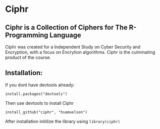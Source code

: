 # Ciphr
## Ciphr is a Collection of Ciphers for The R-Programming Language
Ciphr was created for a Independent Study on Cyber Security and Encryption, with a focus on Encrytion algorithms. Ciphr is the culminating product of the course.
## Installation:
If you dont have devtools already: <br>
```
install.packages("devtools")
```
Then use devtools to install Ciphr
```
install_github("ciphr", "hsamuelson")
```
After installation initilize the library using `library(ciphr)`

